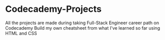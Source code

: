 # Codecademy-Projects
All the projects are made during taking Full-Stack Engineer career path on Codecademy
Build my own cheatsheet from what I've learned so far using HTML and CSS

